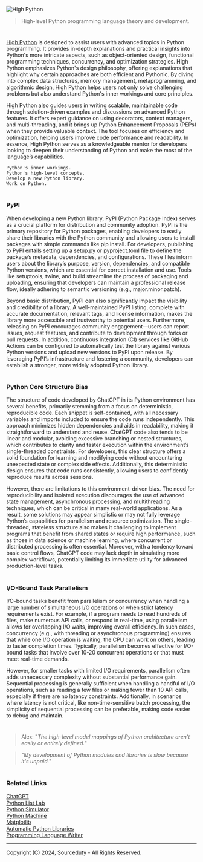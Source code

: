 ![High Python](https://github.com/user-attachments/assets/913311c8-bbcb-47ea-85a3-1a805b988f89)

> High-level Python programming language theory and development.
#

[High Python](https://chatgpt.com/g/g-qRchnDZkf-high-python) is designed to assist users with advanced topics in Python programming. It provides in-depth explanations and practical insights into Python's more intricate aspects, such as object-oriented design, functional programming techniques, concurrency, and optimization strategies. High Python emphasizes Python's design philosophy, offering explanations that highlight why certain approaches are both efficient and Pythonic. By diving into complex data structures, memory management, metaprogramming, and algorithmic design, High Python helps users not only solve challenging problems but also understand Python's inner workings and core principles.

High Python also guides users in writing scalable, maintainable code through solution-driven examples and discussions on advanced Python features. It offers expert guidance on using decorators, context managers, and multi-threading, and it brings up Python Enhancement Proposals (PEPs) when they provide valuable context. The tool focuses on efficiency and optimization, helping users improve code performance and readability. In essence, High Python serves as a knowledgeable mentor for developers looking to deepen their understanding of Python and make the most of the language’s capabilities.

```
Python's inner workings.
Python's high-level concepts.
Develop a new Python library.
Work on Python.
```

#
### PyPI

When developing a new Python library, PyPI (Python Package Index) serves as a crucial platform for distribution and community adoption. PyPI is the primary repository for Python packages, enabling developers to easily share their libraries with the Python community and allowing users to install packages with simple commands like pip install. For developers, publishing to PyPI entails setting up a setup.py or pyproject.toml file to define the package’s metadata, dependencies, and configurations. These files inform users about the library’s purpose, version, dependencies, and compatible Python versions, which are essential for correct installation and use. Tools like setuptools, twine, and build streamline the process of packaging and uploading, ensuring that developers can maintain a professional release flow, ideally adhering to semantic versioning (e.g., major.minor.patch).

Beyond basic distribution, PyPI can also significantly impact the visibility and credibility of a library. A well-maintained PyPI listing, complete with accurate documentation, relevant tags, and license information, makes the library more accessible and trustworthy to potential users. Furthermore, releasing on PyPI encourages community engagement—users can report issues, request features, and contribute to development through forks or pull requests. In addition, continuous integration (CI) services like GitHub Actions can be configured to automatically test the library against various Python versions and upload new versions to PyPI upon release. By leveraging PyPI’s infrastructure and fostering a community, developers can establish a stronger, more widely adopted Python library.

#
### Python Core Structure Bias

The structure of code developed by ChatGPT in its Python environment has several benefits, primarily stemming from a focus on deterministic, reproducible code. Each snippet is self-contained, with all necessary variables and imports included to ensure the code runs independently. This approach minimizes hidden dependencies and aids in readability, making it straightforward to understand and reuse. ChatGPT code also tends to be linear and modular, avoiding excessive branching or nested structures, which contributes to clarity and faster execution within the environment’s single-threaded constraints. For developers, this clear structure offers a solid foundation for learning and modifying code without encountering unexpected state or complex side effects. Additionally, this deterministic design ensures that code runs consistently, allowing users to confidently reproduce results across sessions.

However, there are limitations to this environment-driven bias. The need for reproducibility and isolated execution discourages the use of advanced state management, asynchronous processing, and multithreading techniques, which can be critical in many real-world applications. As a result, some solutions may appear simplistic or may not fully leverage Python’s capabilities for parallelism and resource optimization. The single-threaded, stateless structure also makes it challenging to implement programs that benefit from shared states or require high performance, such as those in data science or machine learning, where concurrent or distributed processing is often essential. Moreover, with a tendency toward basic control flows, ChatGPT code may lack depth in simulating more complex workflows, potentially limiting its immediate utility for advanced production-level tasks.

#
### I/O-Bound Task Parallelism

I/O-bound tasks benefit from parallelism or concurrency when handling a large number of simultaneous I/O operations or when strict latency requirements exist. For example, if a program needs to read hundreds of files, make numerous API calls, or respond in real-time, using parallelism allows for overlapping I/O waits, improving overall efficiency. In such cases, concurrency (e.g., with threading or asynchronous programming) ensures that while one I/O operation is waiting, the CPU can work on others, leading to faster completion times. Typically, parallelism becomes effective for I/O-bound tasks that involve over 10-20 concurrent operations or that must meet real-time demands.

However, for smaller tasks with limited I/O requirements, parallelism often adds unnecessary complexity without substantial performance gain. Sequential processing is generally sufficient when handling a handful of I/O operations, such as reading a few files or making fewer than 10 API calls, especially if there are no latency constraints. Additionally, in scenarios where latency is not critical, like non-time-sensitive batch processing, the simplicity of sequential processing can be preferable, making code easier to debug and maintain.

#

> Alex: "*The high-level model mappings of Python architecture aren't easily or entirely defined.*"

> "*My development of Python modules and libraries is slow because it's unpaid.*"

#
### Related Links

[ChatGPT](https://github.com/sourceduty/ChatGPT)
<br>
[Python List Lab](https://github.com/sourceduty/Python_List_Lab)
<br>
[Python Simulator](https://github.com/sourceduty/Python_Simulator)
<br>
[Python Machine](https://github.com/sourceduty/Python_Machine)
<br>
[Matplotlib](https://github.com/sourceduty/Matplotlib)
<br>
[Automatic Python Libraries](https://github.com/sourceduty/Automatic_Python_Libraries)
<br>
[Programming Language Writer](https://github.com/sourceduty/Programming_Language_Writer)

***
Copyright (C) 2024, Sourceduty - All Rights Reserved.

